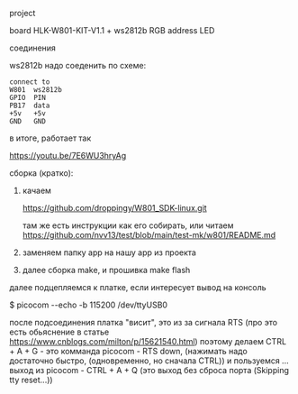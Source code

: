 project

board HLK-W801-KIT-V1.1 + ws2812b RGB address LED

соединения

ws2812b
надо соеденить по схеме:
~~~
connect to
W801  ws2812b
GPIO  PIN
PB17  data
+5v   +5v
GND   GND
~~~


в итоге, работает так

https://youtu.be/7E6WU3hryAg





сборка (кратко):

1) качаем

   https://github.com/droppingy/W801_SDK-linux.git

   там же есть инструкции как его собирать, или читаем https://github.com/nvv13/test/blob/main/test-mk/w801/README.md


2) заменяем папку app на нашу app из проекта


3) далее сборка make, и прошивка make flash



  далее подцепляемся к платке, если интересует вывод на консоль

$ picocom --echo -b 115200 /dev/ttyUSB0

  после подсоединения платка "висит", это из за сигнала RTS (про это есть обьяснение в статье https://www.cnblogs.com/milton/p/15621540.html)
  поэтому делаем CTRL + A + G   - это комманда picocom - RTS down, (нажимать надо достаточно быстро, (одновременно, но сначала CTRL))
  и пользуемся ...
          выход из picocom - CTRL + A + Q  (это выход без сброса порта (Skipping tty reset...))









